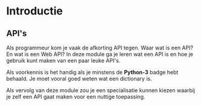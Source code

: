 # Introductie

## API's

Als programmeur kom je vaak de afkorting API tegen. Waar wat is een API? En wat is een Web API? In deze module ga je leren wat een API is en hoe je gebruik kunt maken van een paar leuke API's.

Als voorkennis is het handig als je minstens de **Python-3** badge hebt behaald. Je moet vooral goed weten wat een dictionary is.

Als vervolg van deze module zou je een specialisatie kunnen kiezen waarbij je zelf een API gaat maken voor een nuttige toepassing.


